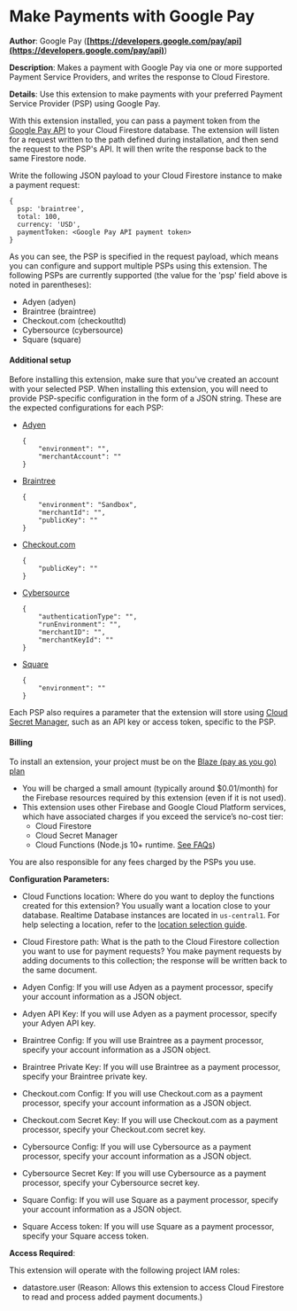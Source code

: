 # Make Payments with Google Pay

**Author**: Google Pay (**[https://developers.google.com/pay/api](https://developers.google.com/pay/api)**)

**Description**: Makes a payment with Google Pay via one or more supported Payment Service Providers, and writes the response to Cloud Firestore.



**Details**: Use this extension to make payments with your preferred Payment Service Provider (PSP) using Google Pay.

With this extension installed, you can pass a payment token from the [Google Pay API](https://developers.google.com/pay/api) to your Cloud Firestore database. The extension will listen for a request written to the path defined during installation, and then send the request to the PSP's API. It will then write the response back to the same Firestore node.

Write the following JSON payload to your Cloud Firestore instance to make a payment request:

```
{
  psp: 'braintree',
  total: 100,
  currency: 'USD',
  paymentToken: <Google Pay API payment token>
}
```

As you can see, the PSP is specified in the request payload, which means you can configure and support multiple PSPs using this extension. The following PSPs are currently supported (the value for the 'psp' field above is noted in parentheses):

- Adyen (adyen)
- Braintree (braintree)
- Checkout.com (checkoutltd)
- Cybersource (cybersource)
- Square (square)

#### Additional setup

Before installing this extension, make sure that you've created an account with your selected PSP. When installing this extension, you will need to provide PSP-specific configuration in the form of a JSON string. These are the expected configurations for each PSP:

- [Adyen](https://docs.adyen.com/payment-methods/google-pay/api-only)

  ```
  {
      "environment": "",
      "merchantAccount": ""
  }
  ```

- [Braintree](https://developer.paypal.com/braintree/docs/guides/google-pay/overview)

  ```
  {
      "environment": "Sandbox",
      "merchantId": "",
      "publicKey": ""
  }
  ```

- [Checkout.com](https://docs.checkout.com/payments/payment-methods)

  ```
  {
      "publicKey": ""
  }
  ```

- [Cybersource](https://docs.cybersource.com/en/payments-tech-docs/googlepay.html)

  ```
  {
      "authenticationType": "",
      "runEnvironment": "",
      "merchantID": "",
      "merchantKeyId": ""
  }
  ```

- [Square](https://developer.squareup.com/docs/web-payments/google-pay)

  ```
  {
      "environment": ""
  }
  ```

Each PSP also requires a parameter that the extension will store using [Cloud Secret Manager](https://cloud.google.com/functions/docs/configuring/secrets), such as an API key or access token, specific to the PSP.

#### Billing

To install an extension, your project must be on the [Blaze (pay as you go) plan](https://firebase.google.com/pricing)

- You will be charged a small amount (typically around $0.01/month) for the Firebase resources required by this extension (even if it is not used).
- This extension uses other Firebase and Google Cloud Platform services, which have associated charges if you exceed the service’s no-cost tier:
  - Cloud Firestore
  - Cloud Secret Manager
  - Cloud Functions (Node.js 10+ runtime. [See FAQs](https://firebase.google.com/support/faq#extensions-pricing))

You are also responsible for any fees charged by the PSPs you use.




**Configuration Parameters:**

* Cloud Functions location: Where do you want to deploy the functions created for this extension? You usually want a location close to your database. Realtime Database instances are located in `us-central1`. For help selecting a location, refer to the [location selection guide](https://firebase.google.com/docs/functions/locations).

* Cloud Firestore path: What is the path to the Cloud Firestore collection you want to use for payment requests? You make payment requests by adding documents to this collection; the response will be written back to the same document.

* Adyen Config: If you will use Adyen as a payment processor, specify your account information as a JSON object.

* Adyen API Key: If you will use Adyen as a payment processor, specify your Adyen API key.

* Braintree Config: If you will use Braintree as a payment processor, specify your account information as a JSON object.

* Braintree Private Key: If you will use Braintree as a payment processor, specify your Braintree private key.

* Checkout.com Config: If you will use Checkout.com as a payment processor, specify your account information as a JSON object.

* Checkout.com Secret Key: If you will use Checkout.com as a payment processor, specify your Checkout.com secret key.

* Cybersource Config: If you will use Cybersource as a payment processor, specify your account information as a JSON object.

* Cybersource Secret Key: If you will use Cybersource as a payment processor, specify your Cybersource secret key.

* Square Config: If you will use Square as a payment processor, specify your account information as a JSON object.

* Square Access token: If you will use Square as a payment processor, specify your Square access token.

**Access Required**:



This extension will operate with the following project IAM roles:

* datastore.user (Reason: Allows this extension to access Cloud Firestore to read and process added payment documents.)
